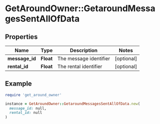 # GetAroundOwner::GetaroundMessagesSentAllOfData

## Properties

| Name | Type | Description | Notes |
| ---- | ---- | ----------- | ----- |
| **message_id** | **Float** | The message identifier | [optional] |
| **rental_id** | **Float** | The rental identifier | [optional] |

## Example

```ruby
require 'get_around_owner'

instance = GetAroundOwner::GetaroundMessagesSentAllOfData.new(
  message_id: null,
  rental_id: null
)
```


